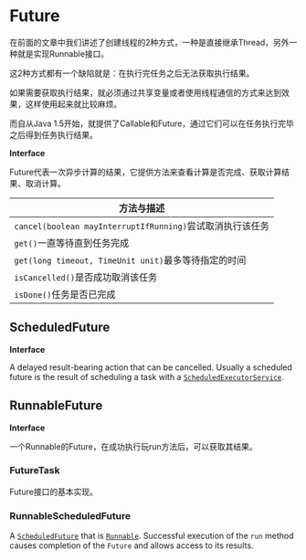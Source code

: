 # Future

在前面的文章中我们讲述了创建线程的2种方式，一种是直接继承Thread，另外一种就是实现Runnable接口。

这2种方式都有一个缺陷就是：在执行完任务之后无法获取执行结果。

如果需要获取执行结果，就必须通过共享变量或者使用线程通信的方式来达到效果，这样使用起来就比较麻烦。

而自从Java 1.5开始，就提供了Callable和Future，通过它们可以在任务执行完毕之后得到任务执行结果。

**Interface**

Future代表一次异步计算的结果，它提供方法来查看计算是否完成、获取计算结果、取消计算。

| 方法与描述                                                |
| --------------------------------------------------------- |
| `cancel(boolean mayInterruptIfRunning)`尝试取消执行该任务 |
| `get()`一直等待直到任务完成                               |
| `get(long timeout, TimeUnit unit)`最多等待指定的时间      |
| `isCancelled()`是否成功取消该任务                         |
| `isDone()`任务是否已完成                                  |

## ScheduledFuture

**Interface**

A delayed result-bearing action that can be cancelled. Usually a scheduled future is the result of scheduling a task with a [`ScheduledExecutorService`](https://docs.oracle.com/javase/8/docs/api/java/util/concurrent/ScheduledExecutorService.html).

## RunnableFuture

**Interface**

一个Runnable的Future，在成功执行玩run方法后，可以获取其结果。

### FutureTask

Future接口的基本实现。

### RunnableScheduledFuture

A [`ScheduledFuture`](https://docs.oracle.com/javase/8/docs/api/java/util/concurrent/ScheduledFuture.html) that is [`Runnable`](https://docs.oracle.com/javase/8/docs/api/java/lang/Runnable.html). Successful execution of the `run` method causes completion of the `Future` and allows access to its results.